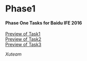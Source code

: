 # Phase1

<h4>Phase One Tasks for Baidu IFE 2016</h4>

<a href="http://htmlpreview.github.io/?https://github.com/xuteam/Phase1/blob/master/Task1/task1.html">Preview of Task1</a></br>
<a href="http://htmlpreview.github.io/?https://github.com/xuteam/Phase1/blob/master/Task2/task2.html">Preview of Task2</a></br>
<a href="http://htmlpreview.github.io/?https://github.com/xuteam/Phase1/blob/master/Task3/task3.html">Preview of Task3</a></br>

<em>Xuteam</em>
